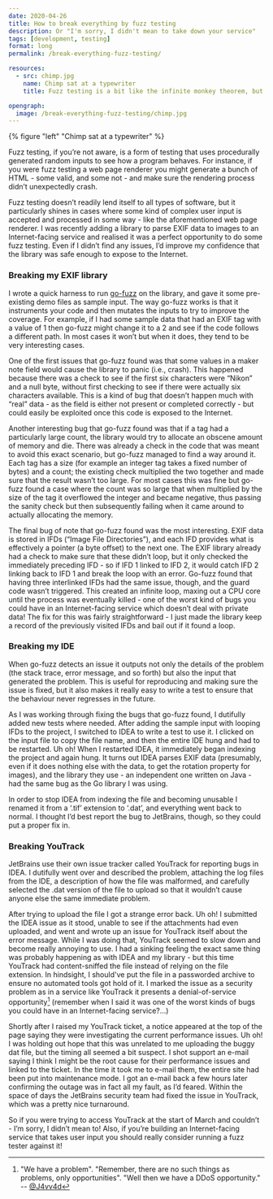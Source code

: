 ```yaml
---
date: 2020-04-26
title: How to break everything by fuzz testing
description: Or "I'm sorry, I didn't mean to take down your service"
tags: [development, testing]
format: long
permalink: /break-everything-fuzz-testing/

resources:
  - src: chimp.jpg
    name: Chimp sat at a typewriter
    title: Fuzz testing is a bit like the infinite monkey theorem, but instead of Shakespeare you get crashes.

opengraph:
  image: /break-everything-fuzz-testing/chimp.jpg
---
```


{% figure "left" "Chimp sat at a typewriter" %}

Fuzz testing, if you’re not aware, is a form of testing that uses procedurally generated random
inputs to see how a program behaves. For instance, if you were fuzz testing a web page renderer
you might generate a bunch of HTML - some valid, and some not - and make sure the rendering
process didn’t unexpectedly crash.

Fuzz testing doesn’t readily lend itself to all types of software, but it particularly shines
in cases where some kind of complex user input is accepted and processed in some way - like
the aforementioned web page renderer. I was recently adding a library to parse EXIF data to
images to an Internet-facing service and realised it was a perfect opportunity to do some fuzz
testing. Even if I didn’t find any issues, I’d improve my confidence that the library was safe
enough to expose to the Internet.

### Breaking my EXIF library

I wrote a quick harness to run [go-fuzz](https://github.com/dvyukov/go-fuzz) on the library,
and gave it some pre-existing demo files as sample input. The way go-fuzz works is that it
instruments your code and then mutates the inputs to try to improve the coverage. For example,
if I had some sample data that had an EXIF tag with a value of 1 then go-fuzz might change it
to a 2 and see if the code follows a different path. In most cases it won’t but when it does,
they tend to be very interesting cases.

<!--more-->

One of the first issues that go-fuzz found was that some values in a maker note field would cause
the library to panic (i.e., crash). This happened because there was a check to see if the first
six characters were “Nikon” and a null byte, without first checking to see if there were actually
six characters available. This is a kind of bug that doesn’t happen much with “real” data - as
the field is either not present or completed correctly - but could easily be exploited once this
code is exposed to the Internet.

Another interesting bug that go-fuzz found was that if a tag had a particularly large count, the
library would try to allocate an obscene amount of memory and die. There was already a check in
the code that was meant to avoid this exact scenario, but go-fuzz managed to find a way around
it. Each tag has a size (for example an integer tag takes a fixed number of bytes) and a count;
the existing check multiplied the two together and made sure that the result wasn’t too large.
For most cases this was fine but go-fuzz found a case where the count was so large that when
multiplied by the size of the tag it overflowed the integer and became negative, thus passing
the sanity check but then subsequently failing when it came around to actually allocating the
memory.

The final bug of note that go-fuzz found was the most interesting. EXIF data is stored in IFDs
(“Image File Directories”), and each IFD provides what is effectively a pointer (a byte offset)
to the next one. The EXIF library already had a check to make sure that these didn’t loop, but
it only checked the immediately preceding IFD - so if IFD 1 linked to IFD 2, it would catch IFD 2
linking back to IFD 1 and break the loop with an error. Go-fuzz found that having three interlinked
IFDs had the same issue, though, and the guard code wasn’t triggered. This created an infinite
loop, maxing out a CPU core until the process was eventually killed - one of the worst kind of
bugs you could have in an Internet-facing service which doesn’t deal with private data! The fix
for this was fairly straightforward - I just made the library keep a record of the previously
visited IFDs and bail out if it found a loop.

### Breaking my IDE

When go-fuzz detects an issue it outputs not only the details of the problem (the stack trace,
error message, and so forth) but also the input that generated the problem. This is useful for
reproducing and making sure the issue is fixed, but it also makes it really easy to write
a test to ensure that the behaviour never regresses in the future.

As I was working through fixing the bugs that go-fuzz found, I dutifully added new tests where
needed. After adding the sample input with looping IFDs to the project, I switched to IDEA to
write a test to use it. I clicked on the input file to copy the file name, and then the entire
IDE hung and had to be restarted. Uh oh! When I restarted IDEA, it immediately began indexing
the project and again hung. It turns out IDEA parses EXIF data (presumably, even if it does
nothing else with the data, to get the rotation property for images), and the library they use -
an independent one written on Java - had the same bug as the Go library I was using.

In order to stop IDEA from indexing the file and becoming unusable I renamed it from a ‘.tif’
extension to ‘.dat’, and everything went back to normal. I thought I’d best report the bug to
JetBrains, though, so they could put a proper fix in.

### Breaking YouTrack

JetBrains use their own issue tracker called YouTrack for reporting bugs in IDEA. I dutifully
went over and described the problem, attaching the log files from the IDE, a description of how
the file was malformed, and carefully selected the .dat version of the file to upload so that it
wouldn’t cause anyone else the same immediate problem.

After trying to upload the file I got a strange error back. Uh oh! I submitted the IDEA issue as
it stood, unable to see if the attachments had even uploaded, and went and wrote up an issue for
YouTrack itself about the error message. While I was doing that, YouTrack seemed to slow down and
become really annoying to use. I had a sinking feeling the exact same thing was probably
happening as with IDEA and my library - but this time YouTrack had content-sniffed the file
instead of relying on the file extension. In hindsight, I should've put the file in a passworded
archive to ensure no automated tools got hold of it. I marked the issue as a security problem as in
a service like YouTrack it presents a denial-of-service opportunity[^1] (remember when I said it was
one of the worst kinds of bugs you could have in an Internet-facing service?...)

Shortly after I raised my YouTrack ticket, a notice appeared at the top of the page saying they
were investigating the current performance issues. Uh oh! I was holding out hope that this was
unrelated to me uploading the buggy dat file, but the timing all seemed a bit suspect. I shot
support an e-mail saying I think I might be the root cause for their performance issues and
linked to the ticket. In the time it took me to e-mail them, the entire site had been
put into maintenance mode. I got an e-mail back a few hours later confirming the outage
was in fact all my fault, as I’d feared. Within the space of days the JetBrains security team
had fixed the issue in YouTrack, which was a pretty nice turnaround.

So if you were trying to access YouTrack at the start of March and couldn’t - I’m sorry, I didn’t
mean to! Also, if you’re building an Internet-facing service that takes user input you should
really consider running a fuzz tester against it!

[^1]: "We have a problem". "Remember, there are no such things as problems,
      only opportunities". "Well then we have a DDoS opportunity."
      -- [@J4vv4d](https://twitter.com/J4vv4D/status/671090709588496384) 
